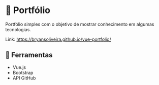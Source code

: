 # 🔗 Portfólio

Portfólio simples com o objetivo de mostrar conhecimento em algumas tecnologias.

Link: https://bryansoliveira.github.io/vue-portfolio/

## 🔧 Ferramentas

- Vue.js
- Bootstrap
- API GitHub